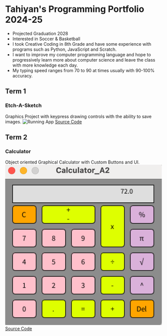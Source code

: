 # Tahiyan's Programming Portfolio 2024-25
* Projected Graduation 2028 
* Interested in Soccer & Basketball
* I took Creative Coding in 8th Grade and have some experience with programs such as Python, JavaScript and Scratch.
* I want to improve my computer programming language and hope to progressively learn more about computer science and leave the class with more knowledge each day.
* My typing speed ranges from 70 to 90 at times usually with 90-100% accuracy. 

## Term 1
### Etch-A-Sketch
Graphics Project with keypress drawing controls with the ability to save images.
![Running App]()
[Source Code]()

## Term 2
### Calculator 
Object oriented Graphical Calculator with Custom Buttons and UI.
![Running App](https://github.com/Tahiyan-Islam/programmingportfolio2024/blob/main/Calc1.png?raw=true)
[Source Code]()
